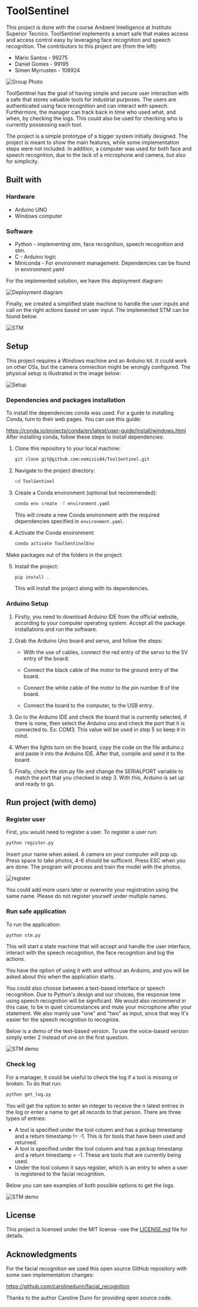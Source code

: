 # ToolSentinel
This project is done with the course Ambient Intelligence at Instituto Superior Tecnico. ToolSentinel implements a smart safe that makes access and access control easy by leveraging face recognition and speech recognition. The contributors to this project are (from the left):

- Mário Santos - 99275
- Daniel Gomes - 99195
- Simen Myrrusten - 108924

![Group Photo](misc/groupPhoto.jpg)

ToolSentinel has the goal of having simple and secure user interaction with a safe that stores valuable tools for industrial purposes. The users are authenticated using face recognition and can interact with speech. Furthermore, the manager can track back in time who used what, and when, by checking the logs. This could also be used for checking who is currently possessing each tool. 

The project is a simple prototype of a bigger system initially designed. The project is meant to show the main features, while some implementation steps were not included. In addition, a computer was used for both face and speech recognition, due to the lack of a microphone and camera, but also for simplicity. 

## Built with

### Hardware
- Arduino UNO 
- Windows computer

### Software
- Python - implementing stm, face recognition, speech recognition and stm. 
- C - Arduino logic
- Miniconda - For environment management. Dependencies can be found in environment.yaml

For the implemented solution, we have this deployment diagram: 

![Deployment diagram](misc/deployment_diagran.drawio.png)

Finally, we created a simplified state machine to handle the user inputs and call on the right actions based on user input. The implemented STM can be found below. 

![STM](misc/STM.drawio.png)


## Setup
This project requires a Windows machine and an Arduino kit. It could work on other OSs, but the camera connection might be wrongly configured. The physical setup is illustrated in the image below:

![Setup](misc/setup.jpg)

### Dependencies and packages installation

To install the dependencies conda was used. For a guide to installing Conda, turn to their web pages. You can use this guide:

https://conda.io/projects/conda/en/latest/user-guide/install/windows.html
After installing conda, follow these steps to install dependencies:

1. Clone this repository to your local machine:

   ```bash
   git clone git@github.com:nemisis84/ToolSentinel.git
   ```

2. Navigate to the project directory:

   ```bash
   cd ToolSentinel
   ```

3. Create a Conda environment (optional but recommended):
  
   ```bash
   conda env create -f environment.yaml
   ```

   This will create a new Conda environment with the required dependencies specified in `environment.yaml`.

4. Activate the Conda environment:

   ```bash
   conda activate ToolSentinelEnv
   ```

Make packages out of the folders in the project:

5. Install the project:

   ```bash
   pip install .
   ```

   This will install the project along with its dependencies.

### Arduino Setup

1. Firstly, you need to download Arduino IDE from the official website, according to your computer operating system. Accept all the package installations and run the software.

2. Grab the Arduino Uno board and servo, and follow the steps:

   - With the use of cables, connect the red entry of the servo to the 5V entry of the board.

   - Connect the black cable of the motor to the ground entry of the board.

   - Connect the white cable of the motor to the pin number 9 of the board.
   
   - Connect the board to the computer, to the USB entry.

3. Go to the Arduino IDE and check the board that is currently selected, if there is none, then select the Arduino uno and check the port that it is connected to. Ex: COM3. This value will be used in step 5 so keep it in mind.

4. When the lights turn on the board, copy the code on the file arduino.c and paste it into the Arduino IDE. After that, compile and send it to the board.

5. Finally, check the stm.py file and change the SERIALPORT variable to match the port that you checked in step 3. With this, Arduino is set up and ready to go.


## Run project (with demo)

### Register user

First, you would need to register a user. To register a user run:

   ```bash
   python register.py
   ```
Insert your name when asked. A camera on your computer will pop up. Press space to take photos, 4-6 should be sufficent. Press ESC when you are done. The program will process and train the model with the photos. 

![register](misc/register.png)

You could add more users later or overwrite your registration using the same name. Please do not register yourself under multiple names. 

### Run safe application


To run the application: 
   ```bash
   python stm.py
   ```
This will start a state machine that will accept and handle the user interface, interact with the speech recognition, the face recognition and log the actions. 

You have the option of using it with and without an Arduino, and you will be asked about this when the application starts. 

You could also choose between a text-based interface or speech recognition. Due to Python's design and our choices, the response time using speech recognition will be significant. We would also recommend in this case, to be in quiet circumstances and mute your microphone after your statement. We also mainly use "one" and "two" as input, since that way it's easier for the speech recognition to recognize. 

Below is a demo of the text-based version. To use the voice-based version simply enter 2 instead of one on the first question.

![STM demo](misc/STM_demo.png)

### Check log

For a manager, it could be useful to check the log if a tool is missing or broken. To do that run:
   ```bash
   python get_log.py
   ```
You will get the option to enter an integer to receive the n latest entries in the log or enter a name to get all records to that person. There are three types of entries:
- A tool is specified under the tool column and has a pickup timestamp and a return timestamp != -1. This is for tools that have been used and returned.
- A tool is specified under the tool column and has a pickup timestamp and a return timestamp = -1. These are tools that are currently being used.
- Under the tool column it says register, which is an entry to when a user is registered to the facial recognition. 

Below you can see examples of both possible options to get the logs. 

![STM demo](misc/get_log_demo.png)

## License
This project is licensed under the MIT license -see the [LICENSE.md](LICENSE) file for details. 

## Acknowledgments

For the facial recognition we used this open source GitHub repository with some own implementation changes:

https://github.com/carolinedunn/facial_recognition

Thanks to the author Caroline Dunn for providing open source code. 
